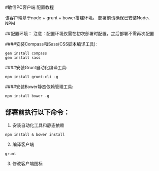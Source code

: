 #敏信PC客户端 配置教程

该客户端基于node + grunt + bower搭建环境。 部署前请确保已安装Node、NPM

##配置环境：
注意：配置环境仅需在初次部署时配置，之后部署不需再次配置

####安装Compass和Sass(CSS脚本编译工具):
```
gem install compass
gem install sass
```

####安装Grunt自动化编译工具:
```
npm install grunt-cli -g
```

####安装Bower静态依赖管理工具:
```
npm install bower -g
```

部署前执行以下命令：
------
1. 安装自动化工具和静态依赖
```
npm install & bower install
```
2. 编译客户端
```
grunt
```
3. 修改客户端图标